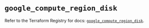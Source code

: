 # `google_compute_region_disk`

Refer to the Terraform Registry for docs: [`google_compute_region_disk`](https://registry.terraform.io/providers/hashicorp/google/6.42.0/docs/resources/compute_region_disk).

